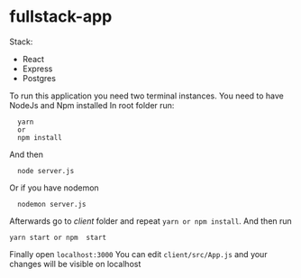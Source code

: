# fullstack-app
Stack:
  - React
  - Express
  - Postgres

To run this application you need two terminal instances.
You need to have NodeJs and Npm installed
In root folder run:
  
  ```
    yarn
    or
    npm install
  ```
  And then
  ```
    node server.js
  ```
  Or if you have nodemon
  ```
    nodemon server.js
  ```

  Afterwards go to *client* folder and repeat `yarn or npm install`.
  And then run
  ```
  yarn start or npm  start
  ```
  
  Finally open `localhost:3000`
  You can edit `client/src/App.js` and your changes will be visible on localhost
